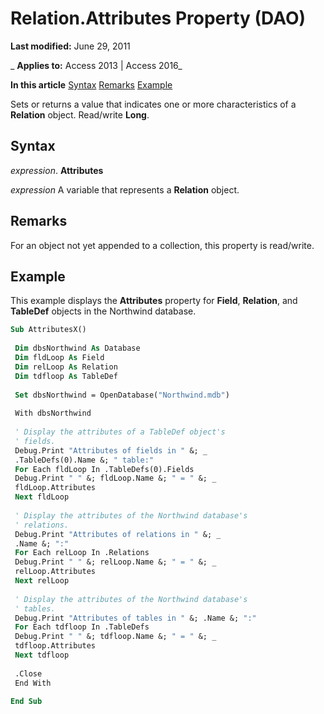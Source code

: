 
# Relation.Attributes Property (DAO)

 **Last modified:** June 29, 2011

 _ **Applies to:** Access 2013 | Access 2016_

 **In this article**
[Syntax](#sectionSection0)
[Remarks](#sectionSection1)
[Example](#sectionSection2)


Sets or returns a value that indicates one or more characteristics of a  **Relation** object. Read/write **Long**.

## Syntax
<a name="sectionSection0"> </a>

 _expression_. **Attributes**

 _expression_ A variable that represents a **Relation** object.


## Remarks
<a name="sectionSection1"> </a>

For an object not yet appended to a collection, this property is read/write.


## Example
<a name="sectionSection2"> </a>

This example displays the  **Attributes** property for **Field**, **Relation**, and **TableDef** objects in the Northwind database.


```vb
Sub AttributesX() 
 
 Dim dbsNorthwind As Database 
 Dim fldLoop As Field 
 Dim relLoop As Relation 
 Dim tdfloop As TableDef 
 
 Set dbsNorthwind = OpenDatabase("Northwind.mdb") 
 
 With dbsNorthwind 
 
 ' Display the attributes of a TableDef object's 
 ' fields. 
 Debug.Print "Attributes of fields in " &; _ 
 .TableDefs(0).Name &; " table:" 
 For Each fldLoop In .TableDefs(0).Fields 
 Debug.Print " " &; fldLoop.Name &; " = " &; _ 
 fldLoop.Attributes 
 Next fldLoop 
 
 ' Display the attributes of the Northwind database's 
 ' relations. 
 Debug.Print "Attributes of relations in " &; _ 
 .Name &; ":" 
 For Each relLoop In .Relations 
 Debug.Print " " &; relLoop.Name &; " = " &; _ 
 relLoop.Attributes 
 Next relLoop 
 
 ' Display the attributes of the Northwind database's 
 ' tables. 
 Debug.Print "Attributes of tables in " &; .Name &; ":" 
 For Each tdfloop In .TableDefs 
 Debug.Print " " &; tdfloop.Name &; " = " &; _ 
 tdfloop.Attributes 
 Next tdfloop 
 
 .Close 
 End With 
 
End Sub
```

